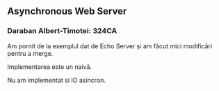 ## Asynchronous Web Server
### Daraban Albert-Timotei: 324CA

Am pornit de la exemplul dat de Echo Server și am făcut mici modificări pentru a merge.

Implementarea este un naivă.

Nu am implementat si IO asincron.